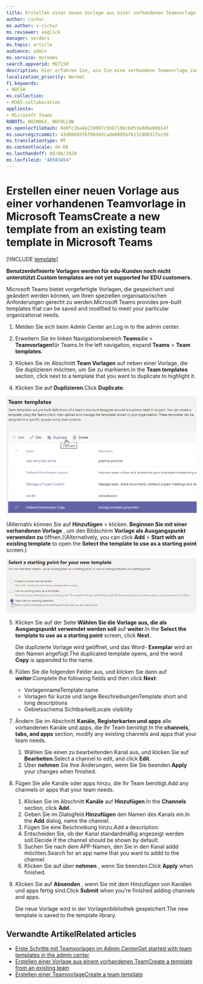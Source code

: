 ```yaml
---
title: Erstellen einer neuen Vorlage aus einer vorhandenen Teamvorlage in Microsoft Teams
author: cichur
ms.author: v-cichur
ms.reviewer: aaglick
manager: serdars
ms.topic: article
audience: admin
ms.service: msteams
search.appverid: MET150
description: Hier erfahren Sie, wie Sie eine vorhandene Teamvorlage zum Erstellen einer neuen Teamvorlage in Microsoft Teams verwenden.
localization_priority: Normal
f1.keywords:
- NOCSH
ms.collection:
- M365-collaboration
appliesto:
- Microsoft Teams
ROBOTS: NOINDEX, NOFOLLOW
ms.openlocfilehash: 8e0fc3ba4e210007c5bb71bbc6d53eddbe80b14f
ms.sourcegitcommit: 43d66693f6f08d4dcade0095bf613240031fec56
ms.translationtype: MT
ms.contentlocale: de-DE
ms.lasthandoff: 08/06/2020
ms.locfileid: "46583454"
---
```

# <a name="create-a-new-template-from-an-existing-team-template-in-microsoft-teams"></a><span data-ttu-id="9d22a-103">Erstellen einer neuen Vorlage aus einer vorhandenen Teamvorlage in Microsoft Teams</span><span class="sxs-lookup"><span data-stu-id="9d22a-103">Create a new template from an existing team template in Microsoft Teams</span></span>

[!INCLUDE [template](includes/preview-feature.md)]

<span data-ttu-id="9d22a-104">**Benutzerdefinierte Vorlagen werden für edu-Kunden noch nicht unterstützt.**</span><span class="sxs-lookup"><span data-stu-id="9d22a-104">**Custom templates are not yet supported for EDU customers.**</span></span>

<span data-ttu-id="9d22a-105">Microsoft Teams bietet vorgefertigte Vorlagen, die gespeichert und geändert werden können, um Ihren speziellen organisatorischen Anforderungen gerecht zu werden.</span><span class="sxs-lookup"><span data-stu-id="9d22a-105">Microsoft Teams provides pre-built templates that can be saved and modified to meet your particular organizational needs.</span></span>

1. <span data-ttu-id="9d22a-106">Melden Sie sich beim Admin Center an.</span><span class="sxs-lookup"><span data-stu-id="9d22a-106">Log in to the admin center.</span></span>

2. <span data-ttu-id="9d22a-107">Erweitern Sie im linken Navigationsbereich **Teams**die  >  **Teamvorlagen**für Teams.</span><span class="sxs-lookup"><span data-stu-id="9d22a-107">In the left navigation, expand **Teams** > **Team templates**.</span></span>

3. <span data-ttu-id="9d22a-108">Klicken Sie im Abschnitt **Team Vorlagen** auf neben einer Vorlage, die Sie duplizieren möchten, um Sie zu markieren.</span><span class="sxs-lookup"><span data-stu-id="9d22a-108">In the **Team templates** section, click next to a template that you want to duplicate to highlight it.</span></span>

4. <span data-ttu-id="9d22a-109">Klicken Sie auf **Duplizieren**.</span><span class="sxs-lookup"><span data-stu-id="9d22a-109">Click **Duplicate**.</span></span>

![Abbildung des Dialogfelds "Team Vorlagen" mit hervorgehobener Option "hinzufügen"](media/template-duplicate.png)

<span data-ttu-id="9d22a-111">(Alternativ können Sie auf **Hinzufügen**  >  klicken. **Beginnen Sie mit einer vorhandenen Vorlage** , um den Bildschirm **Vorlage als Ausgangspunkt verwenden zu** öffnen.)</span><span class="sxs-lookup"><span data-stu-id="9d22a-111">(Alternatively, you can click **Add** > **Start with an existing template** to open the **Select the template to use as a starting point** screen.)</span></span>

![Abbildung des Bildschirms "Startpunkt für Team Vorlagen" mit hervorgehobener Option "mit einer vorhandenen Vorlage beginnen".](media/template-start-existing-template.png)

5. <span data-ttu-id="9d22a-113">Klicken Sie auf der Seite **Wählen Sie die Vorlage aus, die als Ausgangspunkt verwendet werden soll** auf **weiter**.</span><span class="sxs-lookup"><span data-stu-id="9d22a-113">In the **Select the template to use as a starting point** screen, click **Next**.</span></span>

    <span data-ttu-id="9d22a-114">Die duplizierte Vorlage wird geöffnet, und das Word- **Exemplar** wird an den Namen angefügt.</span><span class="sxs-lookup"><span data-stu-id="9d22a-114">The duplicated template opens, and the word **Copy** is appended to the name.</span></span>

6. <span data-ttu-id="9d22a-115">Füllen Sie die folgenden Felder aus, und klicken Sie dann auf **weiter**:</span><span class="sxs-lookup"><span data-stu-id="9d22a-115">Complete the following fields and then click **Next**:</span></span>
    - <span data-ttu-id="9d22a-116">Vorlagenname</span><span class="sxs-lookup"><span data-stu-id="9d22a-116">Template name</span></span>
    - <span data-ttu-id="9d22a-117">Vorlagen für kurze und lange Beschreibungen</span><span class="sxs-lookup"><span data-stu-id="9d22a-117">Template short and long descriptions</span></span>
    - <span data-ttu-id="9d22a-118">Gebietsschema Sichtbarkeit</span><span class="sxs-lookup"><span data-stu-id="9d22a-118">Locale visibility</span></span>  

7. <span data-ttu-id="9d22a-119">Ändern Sie im Abschnitt **Kanäle, Registerkarten und apps** alle vorhandenen Kanäle und apps, die Ihr Team benötigt.</span><span class="sxs-lookup"><span data-stu-id="9d22a-119">In the **channels, tabs, and apps** section, modify any existing channels and apps that your team needs.</span></span>

    1. <span data-ttu-id="9d22a-120">Wählen Sie einen zu bearbeitenden Kanal aus, und klicken Sie auf **Bearbeiten**.</span><span class="sxs-lookup"><span data-stu-id="9d22a-120">Select a channel to edit, and click **Edit**.</span></span>
    2. <span data-ttu-id="9d22a-121">Über **nehmen** Sie Ihre Änderungen, wenn Sie Sie beenden.</span><span class="sxs-lookup"><span data-stu-id="9d22a-121">**Apply** your changes when finished.</span></span>

8. <span data-ttu-id="9d22a-122">Fügen Sie alle Kanäle oder apps hinzu, die Ihr Team benötigt.</span><span class="sxs-lookup"><span data-stu-id="9d22a-122">Add any channels or apps that your team needs.</span></span>

    1. <span data-ttu-id="9d22a-123">Klicken Sie im Abschnitt **Kanäle** auf **Hinzufügen**.</span><span class="sxs-lookup"><span data-stu-id="9d22a-123">In the **Channels** section, click **Add**.</span></span>
    2. <span data-ttu-id="9d22a-124">Geben Sie im Dialogfeld **Hinzufügen** den Namen des Kanals ein.</span><span class="sxs-lookup"><span data-stu-id="9d22a-124">In the **Add** dialog, name the channel.</span></span>
    3. <span data-ttu-id="9d22a-125">Fügen Sie eine Beschreibung hinzu.</span><span class="sxs-lookup"><span data-stu-id="9d22a-125">Add a description.</span></span>
    4. <span data-ttu-id="9d22a-126">Entscheiden Sie, ob der Kanal standardmäßig angezeigt werden soll.</span><span class="sxs-lookup"><span data-stu-id="9d22a-126">Decide if the channel should be shown by default.</span></span>
    5. <span data-ttu-id="9d22a-127">Suchen Sie nach dem APP-Namen, den Sie in den Kanal addd möchten.</span><span class="sxs-lookup"><span data-stu-id="9d22a-127">Search for an app name that you want to addd to the channel.</span></span>
    6. <span data-ttu-id="9d22a-128">Klicken Sie auf über **nehmen** , wenn Sie beenden.</span><span class="sxs-lookup"><span data-stu-id="9d22a-128">Click **Apply** when finished.</span></span>

7. <span data-ttu-id="9d22a-129">Klicken Sie auf **Absenden** , wenn Sie mit dem Hinzufügen von Kanälen und apps fertig sind.</span><span class="sxs-lookup"><span data-stu-id="9d22a-129">Click **Submit** when you're finished adding channels and apps.</span></span>

    <span data-ttu-id="9d22a-130">Die neue Vorlage wird in der Vorlagenbibliothek gespeichert.</span><span class="sxs-lookup"><span data-stu-id="9d22a-130">The new template is saved to the template library.</span></span>

## <a name="related-articles"></a><span data-ttu-id="9d22a-131">Verwandte Artikel</span><span class="sxs-lookup"><span data-stu-id="9d22a-131">Related articles</span></span>

- [<span data-ttu-id="9d22a-132">Erste Schritte mit Teamvorlagen im Admin Center</span><span class="sxs-lookup"><span data-stu-id="9d22a-132">Get started with team templates in the admin center</span></span>](get-started-with-teams-templates-in-the-admin-console.md)
- [<span data-ttu-id="9d22a-133">Erstellen einer Vorlage aus einem vorhandenen Team</span><span class="sxs-lookup"><span data-stu-id="9d22a-133">Create a template from an existing team</span></span>](create-template-from-existing-team.md)
- [<span data-ttu-id="9d22a-134">Erstellen einer Teamvorlage</span><span class="sxs-lookup"><span data-stu-id="9d22a-134">Create a team template</span></span>](create-a-team-template.md)